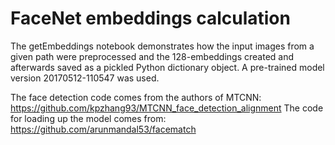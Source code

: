 # FaceNet embeddings calculation

The getEmbeddings notebook demonstrates how the input images from a given path were preprocessed and the 128-embeddings created and
afterwards saved as a pickled Python dictionary object.
A pre-trained model version 20170512-110547 was used.

The face detection code comes from the authors of MTCNN: https://github.com/kpzhang93/MTCNN_face_detection_alignment
The code for loading up the model comes from: https://github.com/arunmandal53/facematch
